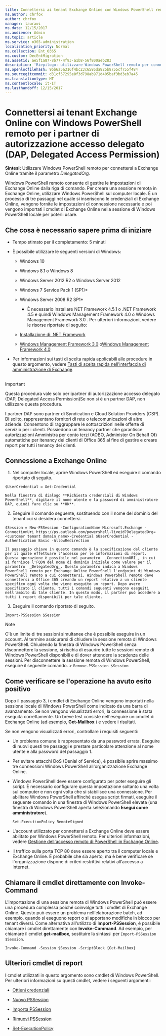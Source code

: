 ```yaml
---
title: Connettersi ai tenant Exchange Online con Windows PowerShell remoto per i partner di autorizzazione accesso delegato (DAP, Delegated Access Permission)
ms.author: chrfox
author: chrfox
manager: laurawi
ms.date: 12/15/2017
ms.audience: Admin
ms.topic: article
ms.service: o365-administration
localization_priority: Normal
ms.collection: Ent_O365
ms.custom: DecEntMigration
ms.assetid: ae5f1a87-8b77-4f93-a1b8-56f800aeb283
description: 'Riepilogo: utilizzare Windows PowerShell remoto per connettersi a Exchange Online tramite il parametro DelegatedOrg.'
ms.openlocfilehash: 9bb6a5a316f4bc23c6586da825b8755cf755f484
ms.sourcegitcommit: d31cf57295e8f3d798ab971d405baf3bd3eb7a45
ms.translationtype: HT
ms.contentlocale: it-IT
ms.lasthandoff: 12/15/2017
---
```

# <a name="connect-to-exchange-online-tenants-with-remote-windows-powershell-for-delegated-access-permissions-dap-partners"></a>Connettersi ai tenant Exchange Online con Windows PowerShell remoto per i partner di autorizzazione accesso delegato (DAP, Delegated Access Permission)

 **Sintesi:** Utilizzare Windows PowerShell remoto per connettersi a Exchange Online tramite il parametro _DelegatedOrg_.
  
Windows PowerShell remoto consente di gestire le impostazioni di Exchange Online dalla riga di comando. Per creare una sessione remota in Exchange Online, utilizzare Windows PowerShell sul computer locale. È un processo di tre passaggi nel quale si inseriscono le credenziali di Exchange Online, vengono fornite le impostazioni di connessione necessarie e poi vengono importati i cmdlet di Exchange Online nella sessione di Windows PowerShell locale per poterli usare.
  
## <a name="what-do-you-need-to-know-before-you-begin"></a>Che cosa è necessario sapere prima di iniziare

- Tempo stimato per il completamento: 5 minuti
    
- È possibile utilizzare le seguenti versioni di Windows:
    
  - Windows 10
    
  - Windows 8.1 o Windows 8
    
  - Windows Server 2012 R2 o Windows Server 2012
    
  - Windows 7 Service Pack 1 (SP1)*
    
  - Windows Server 2008 R2 SP1*
    
    * È necessario installare NET Framework 4.5.1 o .NET Framework 4.5 e quindi Windows Management Framework 4.0 o Windows Management Framework 3.0 . Per ulteriori informazioni, vedere le risorse riportate di seguito:
    
  - [Installazione di .NET Framework](https://go.microsoft.com/fwlink/p/?LinkId=257868)
    
  - [Windows Management Framework 3.0](https://go.microsoft.com/fwlink/p/?LinkId=272757) o[Windows Management Framework 4.0](https://go.microsoft.com/fwlink/p/?LinkId=391344)
    
- Per informazioni sui tasti di scelta rapida applicabili alle procedure in questo argomento, vedere [Tasti di scelta rapida nell'interfaccia di amministrazione di Exchange](https://go.microsoft.com/fwlink/p/?LinkId=534017).
    
## 

> [!IMPORTANT]
> Questa procedura vale solo per ipartner di autorizzazione accesso delegato (DAP, Delegated Access Permission)Se non si è un partner DAP, non utilizzare questa procedura. 
  
I partner DAP sono partner di Syndication e Cloud Solution Providers (CSP). Di solito, rappresentano fornitori di rete o telecomunicazioni di altre aziende. Consentono di raggruppare le sottoscrizioni nelle offerte di servizio per i clienti. Possiedono un tenancy partner che garantisce autorizzazioni Amministra per conto terzi (AOBO, Administer On Behalf Of) automatiche per itenancy dei clienti di Office 365 al fine di gestire e creare report per tutti i tenancy dei clienti.
  
## <a name="connect-to-exchange-online"></a>Connessione a Exchange Online

1. Nel computer locale, aprire Windows PowerShell ed eseguire il comando riportato di seguito.
    
  ```
  $UserCredential = Get-Credential
  ```

    Nella finestra di dialogo **Richiesta credenziali di Windows PowerShell**, digitare il nome utente e la password di amministratore DAP, quindi fare clic su **OK**.
    
2. Eseguire il comando seguente, sostituendo  _<customer tenant domain name>_ con il nome del dominio del tenant cui si desidera connettersi.
    
  ```
  $Session = New-PSSession -ConfigurationName Microsoft.Exchange -ConnectionUri https://ps.outlook.com/powershell-liveid?DelegatedOrg=<customer tenant domain name>-Credential $UserCredential -Authentication Basic -AllowRedirection
  ```

    Il passaggio chiave in questo comando è la specificazione del cliente per il quale effettuare l'accesso per le informazioni di report. Questa operazione è possibile nel parametro  _ConnectionURI_, in cui si fornisce l'FQDN del nome di dominio iniziale come valore per il parametro  _DelegatedOrg_. Questo parametro indica a Windows PowerShell remoto per Exchange Online PowerShell l'endpoint di Windows PowerShell remoto a cui connettersi. Windows PowerShell remoto deve connettersi a Office 365 creando un report relativo a un cliente specifico ogni volta che viene eseguito un report. Dopo avere specificato il cliente, tutti i comandi seguenti vengono eseguiti nell'ambito di tale cliente. In questo modo, il partner può accedere a tutti i report disponibili per tale cliente.
    
3. Eseguire il comando riportato di seguito.
    
  ```
  Import-PSSession $Session
  ```

> [!NOTE]
> C'è un limite di tre sessioni simultanee che è possibile eseguire in un account. Al termine assicurarsi di chiudere la sessione remota di Windows PowerShell. Chiudendo la finestra di Windows PowerShell senza disconnettere la sessione, si rischia di esaurire tutte le sessioni remote di Windows PowerShell disponibili e di dover attendere la scadenza delle sessioni. Per disconnettere la sessione remota di Windows PowerShell, eseguire il seguente comando. >  `Remove-PSSession $Session`
  
## <a name="how-do-you-know-this-worked"></a>Come verificare se l'operazione ha avuto esito positivo

Dopo il passaggio 3, i cmdlet di Exchange Online vengono importati nella sessione locale di Windows PowerShell come indicato da una barra di avanzamento. Se non vengono visualizzati errori, la connessione è stata eseguita correttamente. Un breve test consiste nell'eseguire un cmdlet di Exchange Online (ad esempio, **Get-Mailbox** ) e vedere i risultati.
  
Se non vengono visualizzati errori, controllare i requisiti seguenti:
  
- Un problema comune è rappresentato da una password errata. Eseguire di nuovi questi tre passaggi e prestare particolare attenzione al nome utente e alla password del passaggio 1.
    
- Per evitare attacchi DoS (Denial of Service), è possibile aprire massimo tre connessioni Windows PowerShell all'organizzazione Exchange Online.
    
- Windows PowerShell deve essere configurato per poter eseguire gli script. È necessario configurare questa impostazione soltanto una volta sul computer e non ogni volta che si stabilisce una connessione. Per abilitare Windows PowerShell affinché esegua script firmati, eseguire il seguente comando in una finestra di Windows PowerShell elevata (una finestra di Windows PowerShell aperta selezionando **Esegui come amministratore**).
    
  ```
  Set-ExecutionPolicy RemoteSigned
  ```

- L'account utilizzato per connettersi a Exchange Online deve essere abilitato per Windows PowerShell remoto. Per ulteriori informazioni, vedere [Gestione dell'accesso remoto di PowerShell in Exchange Online](https://go.microsoft.com/fwlink/p/?LinkId=534018).
    
- Il traffico sulla porta TCP 80 deve essere aperto tra il computer locale e Exchange Online. È probabile che sia aperto, ma è bene verificare se l'organizzazione dispone di criteri restrittivi relativi all'accesso a Internet.
    
## <a name="call-the-cmdlet-directly-with-invoke-command"></a>Chiamare il cmdlet direttamente con Invoke-Command

L'importazione di una sessione remota di Windows PowerShell può essere una procedura complessa poiché coinvolge tutti i cmdlet di Exchange Online. Questo può essere un problema nell'elaborazione batch, ad esempio, quando si eseguono report o si apportano modifiche in blocco per tenant diversi. Come alternativa all'utilizzo di **Import-PSSession**, è possibile chiamare i cmdlet direttamente con **Invoke-Command**. Ad esempio, per chiamare il cmdlet **get-mailbox**, sostituire la sintassi per `Import-PSSession $Session`.
  
```
Invoke-Command -Session $Session -ScriptBlock {Get-Mailbox}
```

## <a name="more-reporting-cmdlets"></a>Ulteriori cmdlet di report

I cmdlet utilizzati in questo argomento sono cmdlet di Windows PowerShell. Per ulteriori informazioni su questi cmdlet, vedere i seguenti argomenti:
  
- [Ottieni credenziali](https://go.microsoft.com/fwlink/p/?LinkId=389618)
    
- [Nuovo PSSession](https://go.microsoft.com/fwlink/p/?LinkId=389621)
    
- [Importa PSSession](https://go.microsoft.com/fwlink/p/?LinkId=389619)
    
- [Rimuovi PSSession](https://go.microsoft.com/fwlink/p/?LinkId=389620)
    
- [Set-ExecutionPolicy](https://go.microsoft.com/fwlink/p/?LinkId=389623)
    


